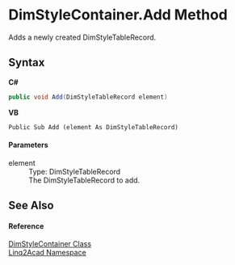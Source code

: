 # DimStyleContainer.Add Method 
 

Adds a newly created DimStyleTableRecord.

## Syntax

**C#**<br />
``` C#
public void Add(DimStyleTableRecord element)
```

**VB**<br />
``` VB
Public Sub Add (element As DimStyleTableRecord)
```


#### Parameters
<dl><dt>element</dt><dd>Type: DimStyleTableRecord<br />The DimStyleTableRecord to add.</dd></dl>

## See Also


#### Reference
<a href="T_Linq2Acad_DimStyleContainer.md">DimStyleContainer Class</a><br /><a href="N_Linq2Acad.md">Linq2Acad Namespace</a><br />
